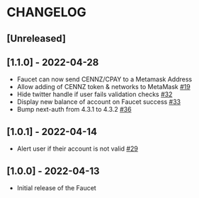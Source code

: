 # CHANGELOG

## [Unreleased]

## [1.1.0] - 2022-04-28

- Faucet can now send CENNZ/CPAY to a Metamask Address
- Allow adding of CENNZ token & networks to MetaMask [#19](https://github.com/cennznet/app-faucet/pull/19)
- Hide twitter handle if user fails validation checks [#32](https://github.com/cennznet/app-faucet/pull/32)
- Display new balance of account on Faucet success [#33](https://github.com/cennznet/app-faucet/pull/33)
- Bump next-auth from 4.3.1 to 4.3.2 [#36](https://github.com/cennznet/app-faucet/pull/36)

## [1.0.1] - 2022-04-14

- Alert user if their account is not valid [#29](https://github.com/cennznet/app-faucet/pull/29)

## [1.0.0] - 2022-04-13

- Initial release of the Faucet
